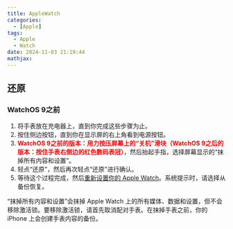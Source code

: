 ```yaml
---
title: AppleWatch
categories:
  - [Apple]
tags:
  - Apple
  - Watch
date: 2024-11-03 21:19:44
mathjax:
---
```


## 还原

### WatchOS 9之前

1. 将手表放在充电器上，直到你完成这些步骤为止。
2. 按住侧边按钮，直到你在显示屏的右上角看到电源按钮。
3. <font color=FF0000>**WatchOS 9之前的版本：用力按压屏幕上的“关机”滑块（WatchOS 9之后的版本：按住手表右侧边的红色数码表冠）**</font>，然后抬起手指，选择屏幕显示的“抹掉所有内容和设置”。
4. 轻点“还原”，然后再次轻点“还原”进行确认。
5. 等待这个过程完成，然后[重新设置你的 Apple Watch](https://support.apple.com/109015)。系统提示时，请选择从备份恢复。

“抹掉所有内容和设置”会抹掉 Apple Watch 上的所有媒体、数据和设置，但不会移除激活锁。要移除激活锁，请首先取消配对手表。在抹掉手表之前，你的 iPhone 上会创建手表内容的备份。

